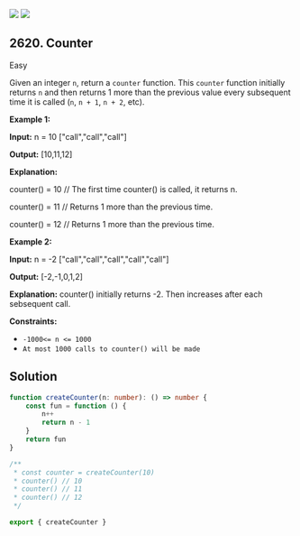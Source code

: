 [![](https://img.shields.io/github/stars/javadev/LeetCode-in-Kotlin?label=Stars&style=flat-square)](https://github.com/javadev/LeetCode-in-Kotlin)
[![](https://img.shields.io/github/forks/javadev/LeetCode-in-Kotlin?label=Fork%20me%20on%20GitHub%20&style=flat-square)](https://github.com/javadev/LeetCode-in-Kotlin/fork)

## 2620\. Counter

Easy

Given an integer `n`, return a `counter` function. This `counter` function initially returns `n` and then returns 1 more than the previous value every subsequent time it is called (`n`, `n + 1`, `n + 2`, etc).

**Example 1:**

**Input:** n = 10 ["call","call","call"]

**Output:** [10,11,12]

**Explanation:** 

counter() = 10 // The first time counter() is called, it returns n. 

counter() = 11 // Returns 1 more than the previous time. 

counter() = 12 // Returns 1 more than the previous time.

**Example 2:**

**Input:** n = -2 ["call","call","call","call","call"]

**Output:** [-2,-1,0,1,2]

**Explanation:** counter() initially returns -2. Then increases after each sebsequent call.

**Constraints:**

*   `-1000<= n <= 1000`
*   `At most 1000 calls to counter() will be made`

## Solution

```typescript
function createCounter(n: number): () => number {
    const fun = function () {
        n++
        return n - 1
    }
    return fun
}

/**
 * const counter = createCounter(10)
 * counter() // 10
 * counter() // 11
 * counter() // 12
 */

export { createCounter }
```